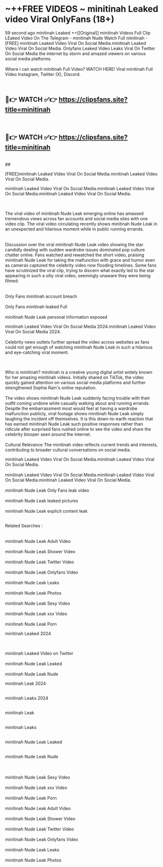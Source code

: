 # ~++FREE VIDEOS ~ minitinah Leaked video Viral OnlyFans (18+)<br>


59 second ago minitinah Leaked ++[[Original]] minitinah Videos Full Clip LEaked Video On The Telegram  - minitinah Nude  Watch Full minitinah - [FREE] minitinah Leaked Video Viral On Social Media.minitinah Leaked Video Viral On Social Media.   Onlyfans Leaked Video Leaks Viral On Twitter On Social Media the internet by storm and amazed viewers on various social media platforms. <br><br>
Where i can watch minitinah Full Video? WATCH HERE! Viral minitinah Full Video Instagram, Twitter (X), Discord. <br>


 <br>

##  🔴👉 WATCH ✅👉  <a href="https://clipsfans.site?title=minitinah&ref=git">https://clipsfans.site?title=minitinah</a> <br>
  <br>

##  🔴👉 WATCH ✅👉  <a href="https://clipsfans.site?title=minitinah&ref=git">https://clipsfans.site?title=minitinah</a> <br>
  <br>
  ##



[FREE]minitinah Leaked Video Viral On Social Media.minitinah Leaked Video Viral On Social Media. <br>

minitinah Leaked Video Viral On Social Media.minitinah Leaked Video Viral On Social Media.minitinah Leaked Video Viral On Social Media. <br>


  <br>

  <br>
The viral video of minitinah Nude Leak emerging online has amassed tremendous views across fan accounts and social media sites with one video clip. The viral video circulating recently shows minitinah Nude Leak in an unexpected and hilarious moment while in public running errands.<br>
<br>


<br>
Discussion over the viral minitinah Nude Leak video showing the star candidly dealing with sudden wardrobe issues dominated pop culture chatter online. Fans watched and rewatched the short video, praising minitinah Nude Leak for taking the malfunction with grace and humor even as cameras captured the celebrity video now flooding timelines. Some fans have scrutinized the viral clip, trying to discern what exactly led to the star appearing in such a silly viral video, seemingly unaware they were being filmed.<br>
<br>
<br> 
Only Fans minitinah account breach<br>
<br>
Only Fans minitinah leaked Full <br>
<br>
minitinah Nude Leak personal information exposed<br>

minitinah Leaked Video Viral On Social Media 2024.minitinah Leaked Video Viral On Social Media 2024. <br>
<br>
Celebrity news outlets further spread the video across websites as fans could not get enough of watching minitinah Nude Leak in such a hilarious and eye-catching viral moment.<br>
<br>

<br>
Who is minitinah? minitinah is a creative young digital artist widely known for her amazing minitinah videos. Initially shared on TikTok, the video quickly gained attention on various social media platforms and further strengthened Sophia Rain's online reputation.<br>
<br>
The video shows minitinah Nude Leak suddenly facing trouble with their outfit coming undone while casually walking about and running errands. Despite the embarrassment most would feel at having a wardrobe malfunction publicly, viral footage shows minitinah Nude Leak simply laughing the incident off themselves. It is this down-to-earth reaction that has earned minitinah Nude Leak such positive responses rather than ridicule after surprised fans rushed online to see the video and share the celebrity blooper seen around the internet.<br>
<br>
Cultural Relevance The minitinah video reflects current trends and interests, contributing to broader cultural conversations on social media.<br>

minitinah Leaked Video Viral On Social Media.minitinah Leaked Video Viral On Social Media.<br>
<br>
minitinah Leaked Video Viral On Social Media.minitinah Leaked Video Viral On Social Media.minitinah Leaked Video Viral On Social Media.<br>
<br>
minitinah Nude Leak Only Fans leak video<br>
<br>
minitinah Nude Leak leaked pictures<br>
<br>
minitinah Nude Leak explicit content leak<br>


<br>
Related Searches :<br>
<br>

<br>
minitinah Nude Leak Adult Video<br>
<br>
minitinah Nude Leak Shower Video<br>
<br>
minitinah Nude Leak Twitter Video<br>
<br>
minitinah Nude Leak Onlyfans Video<br>
<br>
minitinah Nude Leak Leaks<br>
<br>
minitinah Nude Leak Photos<br>

<br>
minitinah Nude Leak Sexy Video<br>
<br>
minitinah Nude Leak xxx Video<br>
<br>
minitinah Nude Leak Porn<br>

minitinah  Leaked 2024 <br> <br>
<br>

minitinah Leaked Video on Twitter <br>
<br>
minitinah Nude Leak Leaked<br>
<br>
minitinah Nude Leak Nude<br>


minitinah  Leak 2024 <br> <br>



minitinah  Leaks 2024 <br> <br>



 
minitinah  Leak<br> <br>



minitinah  Leaks<br> <br>


minitinah Nude Leak Leaked<br> <br>

minitinah Nude Leak Nude<br> <br>
<br> <br>
minitinah Nude Leak Sexy Video
<br> <br>
minitinah Nude Leak xxx Video
<br> <br>
minitinah Nude Leak Porn
<br> <br>
minitinah Nude Leak Adult Video
<br> <br>
minitinah Nude Leak Shower Video
<br> <br>
minitinah Nude Leak Twitter Video
<br> <br>
minitinah Nude Leak Onlyfans Video
<br> <br>
minitinah Nude Leak Leaks
<br> <br>
minitinah Nude Leak Photos






</p>




 



</p>










